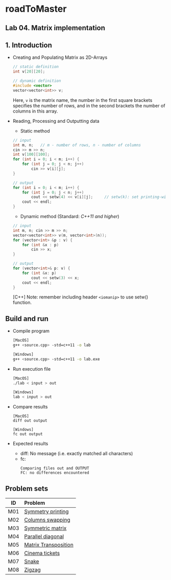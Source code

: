# roadToMaster

## Lab 04. Matrix implementation 

## 1. Introduction
+ Creating and Populating Matrix as 2D-Arrays
    ```c++
    // static definition
    int v[20][20];

    // dynamic definition
    #include <vector>
    vector<vector<int>> v;
    ```
    Here, ```v``` is the matrix name, the number in the first square brackets specifies the number of rows, and in the second brackets the number of columns in this array.

+ Reading, Processing and Outputting data
    + Static method
    ```c++
    // input
    int m, n;   // m - number of rows, n - number of columns
    cin >> m >> n;
    int v[100][100];
    for (int i = 0; i < m; i++) {
        for (int j = 0; j < n; j++)
            cin >> v[i][j];
    }

    // output
    for (int i = 0; i < m; i++) {
        for (int j = 0; j < n; j++)
            cout << setw(4) << v[i][j];     // setw(k): set printing-width to number k
        cout << endl;
    }
    ```
    + Dynamic method (Standard: *C++11 and higher*)
    ```c++
    // input
    int m, n; cin >> m >> n;
    vector<vector<int>> v(m, vector<int>(n));
    for (vector<int> &p : v) {
        for (int &x : p)
            cin >> x;
    }

    // output
    for (vector<int>& p: v) {
        for (int &x: p)
            cout << setw(3) << x;
        cout << endl;
    }
    ```
    [C++] Note: remember including header ```<iomanip>``` to use setw() function.

## Build and run
    
+ Compile program
    ```sh
    [MacOS]
    g++ <source.cpp> -std=c++11 -o lab

    [Windows]
    g++ <source.cpp> -std=c++11 -o lab.exe
    ```
+ Run execution file
    ```sh
    [MacOS]
    ./lab < input > out
    
    [Windows]
    lab < input > out
    ```
+ Compare results
    ```ls
    [MacOS]
    diff out output

    [Windows]
    fc out output
    ```

+ Expected results
    + diff: No message (i.e. exactly matched all characters)
    + fc:
        ```
        Comparing files out and OUTPUT
        FC: no differences encountered
        ```
## Problem sets
|ID|Problem|
|:---:|:---|
|M01|[Symmetry printing](./M01/README.md)|
|M02|[Columns swapping](./M02/README.md)|
|M03|[Symmetric matrix](./M03/README.md)|
|M04|[Parallel diagonal](./M04/README.md)|
|M05|[Matrix Transposition](./M05/README.md)|
|M06|[Cinema tickets](./M06/README.md)|
|M07|[Snake](./M07/README.md)|
|M08|[Zigzag](./M08/README.md)|
